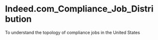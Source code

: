 # Indeed.com_Compliance_Job_Distribution
To understand the topology of compliance jobs in the United States 
